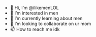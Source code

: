 - 👋 Hi, I’m @ilikemenLOL
- 👀 I’m interested in men 
- 🌱 I’m currently learning about men
- 💞️ I’m looking to collaborate on ur mom
- 📫 How to reach me idk

<!---
ilikemenLOL/ilikemenLOL is a ✨ special ✨ repository because its `README.md` (this file) appears on your GitHub profile.
You can click the Preview link to take a look at your changes.
--->
